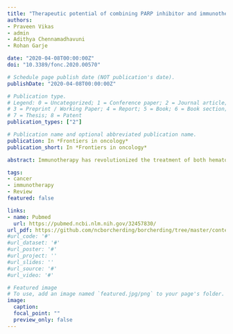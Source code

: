 ```yaml
---
title: "Therapeutic potential of combining PARP inhibitor and immunotherapy in solid tumors"
authors:
- Praveen Vikas
- admin
- Adithya Chennamadhavuni
- Rohan Garje

date: "2020-04-08T00:00:00Z"
doi: "10.3389/fonc.2020.00570"

# Schedule page publish date (NOT publication's date).
publishDate: "2020-04-08T00:00:00Z"

# Publication type.
# Legend: 0 = Uncategorized; 1 = Conference paper; 2 = Journal article;
# 3 = Preprint / Working Paper; 4 = Report; 5 = Book; 6 = Book section;
# 7 = Thesis; 8 = Patent
publication_types: ["2"]

# Publication name and optional abbreviated publication name.
publication: In *Frontiers in oncology*
publication_short: In *Frontiers in oncology*

abstract: Immunotherapy has revolutionized the treatment of both hematological malignancies and solid tumors. The use of immunotherapy has improved outcome for patients with cancer across multiple tumor types, including lung, melanoma, ovarian, genitourinary, and more recently breast cancer with durable responses seen even in patients with widespread metastatic disease. Despite the promising results, immunotherapy still helps only a subset of patients due to overall low response rates. Moreover, the response to immunotherapy is highly cancer specific and results have not been as promising in cancers that are considered less immunogenic. The strategies to improve immunotherapy responses have focused on biomarker selection, like PD-L1 status, and usage of combinatorial agents, such as chemotherapy, targeted therapy, and radiotherapy. Of particular interest, DNA-damaging agents have the potential to enhance the response to immunotherapy by promoting neoantigen release, increasing tumor mutational burden, and enhancing PD-L1 expression. Poly-ADP-ribose polymerase (PARP) inhibitors are one such class of drugs that has shown synergy with immunotherapy in preclinical and early clinical studies. PARP-based therapies work through the inhibition of single-strand DNA repair leading to DNA damage, increased tumor mutational burden, making the tumor a more attractive target for immunotherapy. Of the solid tumors reviewed, breast, ovarian, and prostate cancers have demonstrated efficacy in the combination of PARP inhibition and immunotherapy, predominately in BRCA-mutated tumors. However, initial investigations into wildtype BRCA and gastrointestinal tumors have shown moderate overall response or disease control rates, dependent on the tumor type. In contrast, although a number of clinical trials underway, there is a paucity of published results for the use of the combination in lung or urothelial cancers. Overall this article focuses on the promise of combinatorial PARP inhibition and immunotherapy to improve patient outcomes in solid tumors, summarizing both early results and looking toward ongoing trials. 

tags:
- cancer
- immunotherapy
- Review
featured: false

links:
- name: Pubmed
  url: https://pubmed.ncbi.nlm.nih.gov/32457830/
url_pdf: https://github.com/ncborcherding/borcherding/tree/master/content/publication/vikas2020therapeutic
#url_code: '#'
#url_dataset: '#'
#url_poster: '#'
#url_project: ''
#url_slides: ''
#url_source: '#'
#url_video: '#'

# Featured image
# To use, add an image named `featured.jpg/png` to your page's folder. 
image:
  caption: 
  focal_point: ""
  preview_only: false
---
```


